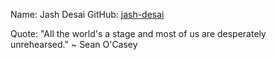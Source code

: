 Name: Jash Desai
GitHub: [jash-desai](https://github.com/jash-desai)

Quote: "All the world's a stage and most of us are desperately unrehearsed." ~ Sean O'Casey
